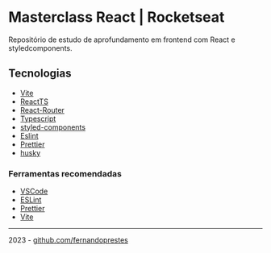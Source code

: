 # Masterclass React | Rocketseat

Repositório de estudo de aprofundamento em frontend com React e styledcomponents.

## Tecnologias

- [Vite](https://vitejs.dev/)
- [ReactTS](https://pt-br.reactjs.org/)
- [React-Router](https://reactrouter.com/en/main)
- [Typescript](https://www.typescriptlang.org/)
- [styled-components](https://styled-components.com/)
- [Eslint](https://eslint.org/)
- [Prettier](https://prettier.io/)
- [husky](https://typicode.github.io/husky/#/)

### Ferramentas recomendadas

- [VSCode](https://code.visualstudio.com/)
- [ESLint](https://marketplace.visualstudio.com/items?itemName=dbaeumer.vscode-eslint)
- [Prettier](https://marketplace.visualstudio.com/items?itemName=esbenp.prettier-vscode)
- [Vite](https://marketplace.visualstudio.com/items?itemName=antfu.vite)

---

2023 - [github.com/fernandoprestes](https://github.com/fernandoprestes)
